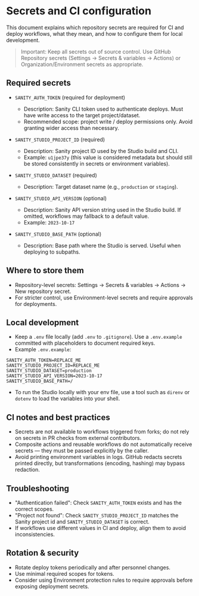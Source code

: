 # Secrets and CI configuration

This document explains which repository secrets are required for CI and deploy workflows, what they mean, and how to configure them for local development.

> Important: Keep all secrets out of source control. Use GitHub Repository secrets (Settings → Secrets & variables → Actions) or Organization/Environment secrets as appropriate.

## Required secrets

- `SANITY_AUTH_TOKEN` (required for deployment)
  - Description: Sanity CLI token used to authenticate deploys. Must have write access to the target project/dataset.
  - Recommended scope: project write / deploy permissions only. Avoid granting wider access than necessary.

- `SANITY_STUDIO_PROJECT_ID` (required)
  - Description: Sanity project ID used by the Studio build and CLI.
  - Example: `u1jpe37y` (this value is considered metadata but should still be stored consistently in secrets or environment variables).

- `SANITY_STUDIO_DATASET` (required)
  - Description: Target dataset name (e.g., `production` or `staging`).

- `SANITY_STUDIO_API_VERSION` (optional)
  - Description: Sanity API version string used in the Studio build. If omitted, workflows may fallback to a default value.
  - Example: `2023-10-17`

- `SANITY_STUDIO_BASE_PATH` (optional)
  - Description: Base path where the Studio is served. Useful when deploying to subpaths.

## Where to store them

- Repository-level secrets: Settings → Secrets & variables → Actions → New repository secret.
- For stricter control, use Environment-level secrets and require approvals for deployments.

## Local development

- Keep a `.env` file locally (add `.env` to `.gitignore`). Use a `.env.example` committed with placeholders to document required keys.
- Example `.env.example`:

```
SANITY_AUTH_TOKEN=REPLACE_ME
SANITY_STUDIO_PROJECT_ID=REPLACE_ME
SANITY_STUDIO_DATASET=production
SANITY_STUDIO_API_VERSION=2023-10-17
SANITY_STUDIO_BASE_PATH=/
```

- To run the Studio locally with your env file, use a tool such as `direnv` or `dotenv` to load the variables into your shell.

## CI notes and best practices

- Secrets are not available to workflows triggered from forks; do not rely on secrets in PR checks from external contributors.
- Composite actions and reusable workflows do not automatically receive secrets — they must be passed explicitly by the caller.
- Avoid printing environment variables in logs. GitHub redacts secrets printed directly, but transformations (encoding, hashing) may bypass redaction.

## Troubleshooting

- "Authentication failed": Check `SANITY_AUTH_TOKEN` exists and has the correct scopes.
- "Project not found": Check `SANITY_STUDIO_PROJECT_ID` matches the Sanity project id and `SANITY_STUDIO_DATASET` is correct.
- If workflows use different values in CI and deploy, align them to avoid inconsistencies.

## Rotation & security

- Rotate deploy tokens periodically and after personnel changes.
- Use minimal required scopes for tokens.
- Consider using Environment protection rules to require approvals before exposing deployment secrets.
